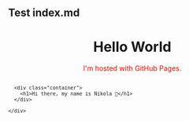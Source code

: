 ## Test index.md

<body>
<h1 align="center">Hello World</h1>
<p style="color:red" align="center"> I'm hosted with GitHub Pages.</p>

<svg fill="none" viewBox="0 0 600 300" width="600" height="300" xmlns="http://www.w3.org/2000/svg">
  <foreignObject width="100%" height="100%">
    <div xmlns="http://www.w3.org/1999/xhtml">
     <style>
        .container {
          display: flex;
          width: 100%;
          height: 300px;
          background-color: black;
          color: white;
        }
      </style>

      <div class="container">
        <h1>Hi there, my name is Nikola 👋</h1>
      </div>

    </div>
   </foreignObject>

</svg>

</body>
